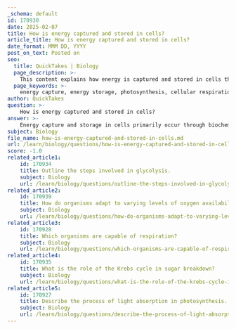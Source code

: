 ```yaml
---
_schema: default
id: 170930
date: 2025-02-07
title: How is energy captured and stored in cells?
article_title: How is energy captured and stored in cells?
date_format: MMM DD, YYYY
post_on_text: Posted on
seo:
  title: QuickTakes | Biology
  page_description: >-
    This content explains how energy is captured and stored in cells through photosynthesis and cellular respiration, detailing the roles of ATP, carbohydrates, and lipids in energy management.
  page_keywords: >-
    energy capture, energy storage, photosynthesis, cellular respiration, ATP, chloroplasts, mitochondria, glucose, biochemical processes, carbohydrates, lipids, glycolysis
author: QuickTakes
question: >-
    How is energy captured and stored in cells?
answer: >-
    Energy capture and storage in cells primarily occur through biochemical processes such as photosynthesis and cellular respiration. Here’s a detailed explanation of how this happens:\n\n### Photosynthesis\nIn plants, algae, and some bacteria, energy is captured from sunlight through the process of photosynthesis. This process takes place in the chloroplasts and can be summarized by the equation:\n\n$$\n6CO_2 + 6H_2O + \text{light} \rightarrow C_6H_{12}O_6 + 6O_2\n$$\n\nDuring photosynthesis, light energy is converted into chemical energy stored in glucose molecules. The glucose produced serves as a primary energy source for the plant and, indirectly, for other organisms that consume it.\n\n### Cellular Respiration\nOnce glucose is produced, it can be utilized by cells through cellular respiration, which occurs in the mitochondria. The general equation for cellular respiration is:\n\n$$\nC_6H_{12}O_6 + 6O_2 \rightarrow 6CO_2 + 6H_2O + \text{energy (ATP)}\n$$\n\nIn this process, glucose is broken down in the presence of oxygen to release energy, which is captured in the form of adenosine triphosphate (ATP). ATP is the primary energy carrier in cells, and its high-energy phosphate bonds can be broken to release energy for various cellular functions.\n\n### Energy Storage Mechanisms\n1. **ATP**: The most immediate form of energy storage in cells is ATP. It consists of adenine, ribose, and three phosphate groups. The energy is stored in the high-energy bonds between the phosphate groups, which can be hydrolyzed to release energy when needed.\n\n2. **Carbohydrates and Lipids**: In addition to ATP, cells store energy in the form of larger molecules such as carbohydrates (e.g., glycogen in animals and starch in plants) and lipids (fats). These molecules can be broken down through metabolic pathways to produce ATP when energy demands increase.\n\n### Glycolysis\nOne of the key pathways in energy capture is glycolysis, which is the first step in glucose metabolism. Glycolysis converts glucose into pyruvate while producing a small amount of ATP. This process involves multiple enzymatic steps, allowing for the gradual release of energy, which can be efficiently captured and utilized by the cell.\n\n### Conclusion\nIn summary, energy is captured and stored in cells through the processes of photosynthesis and cellular respiration, with ATP serving as the primary energy currency. Additionally, cells utilize carbohydrates and lipids as energy reserves, ensuring they can meet their energy needs efficiently.
subject: Biology
file_name: how-is-energy-captured-and-stored-in-cells.md
url: /learn/biology/questions/how-is-energy-captured-and-stored-in-cells
score: -1.0
related_article1:
    id: 170934
    title: Outline the steps involved in glycolysis.
    subject: Biology
    url: /learn/biology/questions/outline-the-steps-involved-in-glycolysis
related_article2:
    id: 170939
    title: How do organisms adapt to varying levels of oxygen availability?
    subject: Biology
    url: /learn/biology/questions/how-do-organisms-adapt-to-varying-levels-of-oxygen-availability
related_article3:
    id: 170928
    title: Which organisms are capable of respiration?
    subject: Biology
    url: /learn/biology/questions/which-organisms-are-capable-of-respiration
related_article4:
    id: 170935
    title: What is the role of the Krebs cycle in sugar breakdown?
    subject: Biology
    url: /learn/biology/questions/what-is-the-role-of-the-krebs-cycle-in-sugar-breakdown
related_article5:
    id: 170927
    title: Describe the process of light absorption in photosynthesis.
    subject: Biology
    url: /learn/biology/questions/describe-the-process-of-light-absorption-in-photosynthesis
---
```


&nbsp;